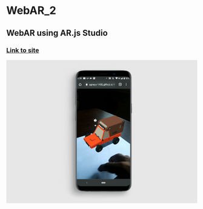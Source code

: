 # WebAR_2
## WebAR using AR.js Studio 
### [Link to site](https://agneya-1402.github.io/WebAR_2/)
![Cube](ScreenShot_2.png)
